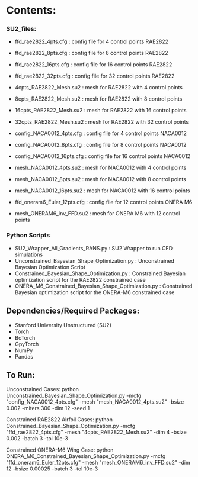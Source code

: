 # Contents:
### SU2_files:
- ffd_rae2822_4pts.cfg    : config file for 4 control points RAE2822
- ffd_rae2822_8pts.cfg    : config file for 8 control points RAE2822
- ffd_rae2822_16pts.cfg   : config file for 16 control points RAE2822
- ffd_rae2822_32pts.cfg   : config file for 32 control points RAE2822
- 4cpts_RAE2822_Mesh.su2  : mesh for RAE2822 with 4 control points
- 8cpts_RAE2822_Mesh.su2  : mesh for RAE2822 with 8 control points 
- 16cpts_RAE2822_Mesh.su2 : mesh for RAE2822 with 16 control points
- 32cpts_RAE2822_Mesh.su2 : mesh for RAE2822 with 32 control points 

- config_NACA0012_4pts.cfg  : config file for 4 control points NACA0012
- config_NACA0012_8pts.cfg  : config file for 8 control points NACA0012
- config_NACA0012_16pts.cfg : config file for 16 control points NACA0012
- mesh_NACA0012_4pts.su2    : mesh for NACA0012 with 4 control points
- mesh_NACA0012_8pts.su2    : mesh for NACA0012 with 8 control points
- mesh_NACA0012_16pts.su2   : mesh for NACA0012 with 16 control points

- ffd_oneram6_Euler_12pts.cfg : config file for 12 control points ONERA M6
- mesh_ONERAM6_inv_FFD.su2    : mesh for ONERA M6 with 12 control points

### Python Scripts
- SU2_Wrapper_All_Gradients_RANS.py                   : SU2 Wrapper to run CFD simulations
- Unconstrained_Bayesian_Shape_Optimization.py        : Unconstrained Bayesian Optimization Script
- Constrained_Bayesian_Shape_Optimization.py          : Constrained Bayesian optimization script for the RAE2822 constrained case
- ONERA_M6_Constrained_Bayesian_Shape_Optimization.py : Constrained Bayesian optimization script for the ONERA-M6 constrained case

## Dependencies/Required Packages:
- Stanford University Unstructured (SU2)
- Torch
- BoTorch
- GpyTorch
- NumPy
- Pandas

## To Run:
Unconstrained Cases:
    python Unconstrained_Bayesian_Shape_Optimization.py -mcfg "config_NACA0012_4pts.cfg" -mesh "mesh_NACA0012_4pts.su2" -bsize 0.002 -miters 300 -dim 12 -seed 1

Constrained RAE2822 Airfoil Cases:
    python Constrained_Bayesian_Shape_Optimization.py -mcfg "ffd_rae2822_4pts.cfg" -mesh "4cpts_RAE2822_Mesh.su2" -dim 4 -bsize 0.002 -batch 3 -tol 10e-3

Constrained ONERA-M6 Wing Case:
    python ONERA_M6_Constrained_Bayesian_Shape_Optimization.py -mcfg "ffd_oneram6_Euler_12pts.cfg" -mesh "mesh_ONERAM6_inv_FFD.su2" -dim 12 -bsize 0.00025 -batch 3 -tol 10e-3
